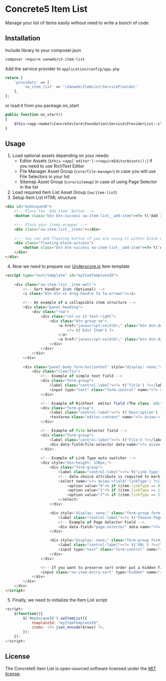 # Concrete5 Item List

Manage your list of items easily without need to write a bunch of code

## Installation

Include library to your composer.json
```bash
composer require xanweb/c5-item-list
```

Add the service provider to `application/config/app.php`
```php
return [
    'providers' => [
        'xw_item_list' => '\Xanweb\ItemList\ServiceProvider'
    ],
];
```
or load it from you package on_start
```php
public function on_start()
{
    $this->app->make(\Concrete\Core\Foundation\Service\ProviderList::class)->registerProvider(\Xanweb\ItemList\ServiceProvider::class);
}
```

## Usage
1. Load optional assets depending on your needs:
    * Editor Assets (`$this->app['editor']->requireEditorAssets();`) if you need to use RichText Editor
    * File Manager Asset Group (`core/file-manager`) in case you will use File Selectors in your list
    * Sitemap Asset Group (`core/sitemap`) in case of using Page Selector in the list 
2. Load required Item List Asset Group (`xw/item-list`)
3. Setup Item List HTML structure
```HTML
<div id="myUniqueID">
    <!-- Place the `Add Item` Button -->
    <button class="btn btn-success xw-item-list__add-item"><?= t('Add Item') ?></button>

    <!-- Place your items wrapper -->
    <div class="xw-item-list__items"></div>
    
    <!-- You can add floating button if you are using it within block edit form -->
    <div class="floating-block-actions">
        <button class="btn btn-success xw-item-list__add-item"><?= t('Add Item') ?></button>
    </div>
</div>
```
4. Now we need to prepare our [Underscore.js](https://underscorejs.org/#template) item template

```HTML
<script type="text/template" id="myItemTemplateID">
    
    <div class="xw-item-list__item well">
        <!-- Sort Handler Icon (Optional) -->
        <i class="btn btn-xs drag-handle fa fa-arrows"></i>

        <!-- An example of a collapsible item structure -->
        <div class="panel-heading">
            <div class="row">
                <div class="col-xs-12 text-right">
                    <div class="btn-group-sm">
                        <a href="javascript:void(0);" class="btn btn-default xw-item-list__edit-item xw-item-list__item-expander" data-target=".panel-body">
                            <?= t('Edit Item') ?>
                        </a>
                        <a href="javascript:void(0);" class="btn btn-danger xw-item-list__remove-item"><?= t('Remove') ?></a>
                    </div>
                </div>
            </div>
        </div>
        
        <div class="panel-body form-horizontal" style="display: none;">
            <div class="clearfix">
                <!-- Example of simple text field -->
                <div class="form-group">
                    <label class="control-label"><?= t('Title') ?></label>
                    <input type="text" class="form-control" name="<?= $view->field('title') ?>[]" value="<%-item.title%>" maxlength="255">
                </div>

                <!-- Example of RichText  editor field (The class `editor-content` is required to use RichText Editor) -->
                <div class="form-group">
                    <label class="control-label"><?= t('Description') ?></label>
                    <textarea class="editor-content" name="<?= $view->field('description') ?>[]" id="<%=_.uniqueId('desc')%>"><%=item.description%></textarea>
                </div>

                <!-- Example of File Selector field -->
                <div class="form-group">
                    <label class="control-label"><?= t('File') ?></label>
                    <div data-field=file-selector data-name="<?= $view->field('fID') ?>[]" data-value="<%=item.fID%>"></div>
                </div>
                
                <!-- Example of Link Type auto switcher -->
                <div style="min-height: 130px;">
                    <div class="form-group">
                        <label class="control-label"><?= t('Link Type') ?></label>
                        <!-- data-choice attribute is required to mark related choice group -->
                        <select name="<?= $view->field('linkType') ?>[]" class="form-control" data-choice="link-type">
                            <option value="0"<% if (item.linkType == 0) { print(' selected'); } %>><?= t('No link') ?></option>
                            <option value="1"<% if (item.linkType == 1) { print(' selected'); } %>><?= t('Another Page') ?></option>
                            <option value="2"<% if (item.linkType == 2) { print(' selected'); } %>><?= t('External URL') ?></option>
                        </select>
                    </div>

                    <div style="display: none;" class="form-group form-group-sm" data-choice-group="link-type" data-choice-value="1">
                        <label class="control-label"><?= t('Choose Page') ?></label>
                        <!-- Example of Page Selector Field -->
                        <div data-field="page-selector" data-name="<?= $view->field('internalLinkCID') ?>[]" data-value="<%=item.internalLinkCID%>"></div>
                    </div>

                    <div style="display: none;" class="form-group form-group-sm" data-choice-group="link-type" data-choice-value="2">
                        <label class="control-label"><?= t('URL') ?></label>
                        <input type="text" class="form-control" name="<?= $view->field('externalLink') ?>[]" value="<%-item.externalLink%>">
                    </div>
                </div>

                <!-- If you want to preserve sort order put a hidden field with class `xw-item-entry-sort` -->
                <input class="xw-item-entry-sort" type="hidden" name="<?= $view->field('sortOrder') ?>[]" value="<%=item.sortOrder%>"/>
            </div>
        </div>
    </div>
</script>
```

5. Finally, we need to initialize the Item List script
```javascript
<script>
    $(function(){
        $('#myUniqueID').xwItemList({
            templateId: "myItemTemplateID",
            items: <?= json_encode($rows) ?>,
        });
    });
</script>
```
## License
The Concrete5 Item List is open-sourced software licensed under the [MIT license](https://opensource.org/licenses/MIT).
